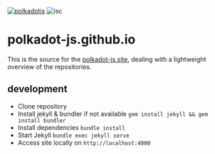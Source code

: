 [![polkadotjs](https://img.shields.io/badge/polkadot-js-orange.svg?style=flat-square)](https://polkadot.js.org)
![isc](https://img.shields.io/badge/license-ISC-lightgrey.svg?style=flat-square)

# polkadot-js.github.io

This is the source for the [polkadot-js site](https://polkadot-js.github.io), dealing with a lightweight overview of the repositories.

## development

- Clone repository
- Install jekyll & bundler if not available `gem install jekyll && gem install bundler`
- Install dependencies `bundle install`
- Start Jekyll `bundle exec jekyll serve`
- Access site locally on `http://localhost:4000`
